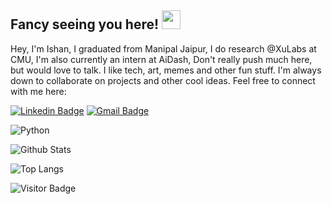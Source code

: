 ## Fancy seeing you here! <img src="https://raw.githubusercontent.com/legitishan/legitishan/master/wave.gif" size="30px" height="30px" width="30px">

Hey, I'm Ishan, I graduated from Manipal Jaipur, I do research @XuLabs at CMU, I'm also currently an intern at AiDash, Don't really push much here, but would love to talk. I like tech, art, memes and other fun stuff. I'm always down to collaborate on projects and other cool ideas. Feel free to connect with me here:

[![Linkedin Badge](https://img.shields.io/badge/-Ishan-blue?style=flat-square&logo=Linkedin&logoColor=white&link=www.linkedin.com/in/ishan-mishra-5339821b4/)](https://www.linkedin.com/in/ishan-mishra-5339821b4/)
[![Gmail Badge](https://img.shields.io/badge/-ishanmishraglobal@gmail.com-c14438?style=flat-square&logo=Gmail&logoColor=white&link=mailto:ishanmishraglobal@gmail.com)](mailto:ishanmishraglobal@gmail.com)

![Python](https://img.shields.io/badge/-Python-black?style=flat-square&logo=Python)


![Github Stats](https://github-readme-stats-sigma-five.vercel.app/api?username=legitishan&count_private=true&show_icons=true&include_all_commits=true&theme=radical)

![Top Langs](https://github-readme-stats-sigma-five.vercel.app/api/top-langs/?username=legitishan&hide=TeX&layout=compact&theme=radical)

![Visitor Badge](https://visitor-badge.laobi.icu/badge?page_id=legitishan.legitishan)
